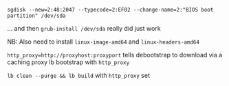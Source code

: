 ```
sgdisk --new=2:48:2047 --typecode=2:EF02 --change-name=2:"BIOS boot partition" /dev/sda
```

... and then `grub-install /dev/sda` really did just work

NB:
Also need to install `linux-image-amd64` and `linux-headers-amd64`


`http_proxy=http://proxyhost:proxyport` tells debootstrap to download via a caching proxy
lb bootstrap with `http_proxy`

`lb clean --purge && lb build` with `http_proxy` set
